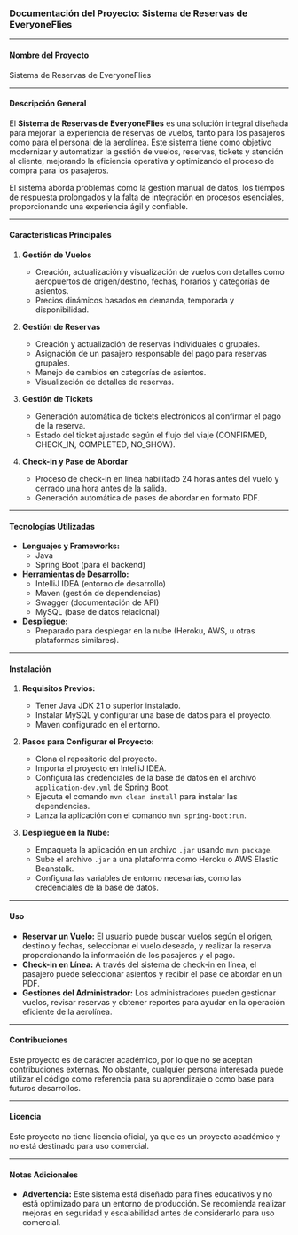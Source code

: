 ### Documentación del Proyecto: Sistema de Reservas de EveryoneFlies

---

#### **Nombre del Proyecto**
Sistema de Reservas de EveryoneFlies

---

#### **Descripción General**
El **Sistema de Reservas de EveryoneFlies** es una solución integral diseñada para mejorar la experiencia de reservas de vuelos, tanto para los pasajeros como para el personal de la aerolínea. Este sistema tiene como objetivo modernizar y automatizar la gestión de vuelos, reservas, tickets y atención al cliente, mejorando la eficiencia operativa y optimizando el proceso de compra para los pasajeros.

El sistema aborda problemas como la gestión manual de datos, los tiempos de respuesta prolongados y la falta de integración en procesos esenciales, proporcionando una experiencia ágil y confiable.

---

#### **Características Principales**
1. **Gestión de Vuelos**
    - Creación, actualización y visualización de vuelos con detalles como aeropuertos de origen/destino, fechas, horarios y categorías de asientos.
    - Precios dinámicos basados en demanda, temporada y disponibilidad.

2. **Gestión de Reservas**
    - Creación y actualización de reservas individuales o grupales.
    - Asignación de un pasajero responsable del pago para reservas grupales.
    - Manejo de cambios en categorías de asientos.
    - Visualización de detalles de reservas.

3. **Gestión de Tickets**
    - Generación automática de tickets electrónicos al confirmar el pago de la reserva.
    - Estado del ticket ajustado según el flujo del viaje (CONFIRMED, CHECK_IN, COMPLETED, NO_SHOW).

4. **Check-in y Pase de Abordar**
    - Proceso de check-in en línea habilitado 24 horas antes del vuelo y cerrado una hora antes de la salida.
    - Generación automática de pases de abordar en formato PDF.

---

#### **Tecnologías Utilizadas**
- **Lenguajes y Frameworks:**
    - Java
    - Spring Boot (para el backend)
- **Herramientas de Desarrollo:**
    - IntelliJ IDEA (entorno de desarrollo)
    - Maven (gestión de dependencias)
    - Swagger (documentación de API)
    - MySQL (base de datos relacional)
- **Despliegue:**
    - Preparado para desplegar en la nube (Heroku, AWS, u otras plataformas similares).

---

#### **Instalación**
1. **Requisitos Previos:**
    - Tener Java JDK 21 o superior instalado.
    - Instalar MySQL y configurar una base de datos para el proyecto.
    - Maven configurado en el entorno.

2. **Pasos para Configurar el Proyecto:**
    - Clona el repositorio del proyecto.
    - Importa el proyecto en IntelliJ IDEA.
    - Configura las credenciales de la base de datos en el archivo `application-dev.yml` de Spring Boot.
    - Ejecuta el comando `mvn clean install` para instalar las dependencias.
    - Lanza la aplicación con el comando `mvn spring-boot:run`.

3. **Despliegue en la Nube:**
    - Empaqueta la aplicación en un archivo `.jar` usando `mvn package`.
    - Sube el archivo `.jar` a una plataforma como Heroku o AWS Elastic Beanstalk.
    - Configura las variables de entorno necesarias, como las credenciales de la base de datos.

---

#### **Uso**
- **Reservar un Vuelo:** El usuario puede buscar vuelos según el origen, destino y fechas, seleccionar el vuelo deseado, y realizar la reserva proporcionando la información de los pasajeros y el pago.
- **Check-in en Línea:** A través del sistema de check-in en línea, el pasajero puede seleccionar asientos y recibir el pase de abordar en un PDF.
- **Gestiones del Administrador:** Los administradores pueden gestionar vuelos, revisar reservas y obtener reportes para ayudar en la operación eficiente de la aerolínea.

---

#### **Contribuciones**
Este proyecto es de carácter académico, por lo que no se aceptan contribuciones externas. No obstante, cualquier persona interesada puede utilizar el código como referencia para su aprendizaje o como base para futuros desarrollos.

---

#### **Licencia**
Este proyecto no tiene licencia oficial, ya que es un proyecto académico y no está destinado para uso comercial.

---

#### **Notas Adicionales**
- **Advertencia:** Este sistema está diseñado para fines educativos y no está optimizado para un entorno de producción. Se recomienda realizar mejoras en seguridad y escalabilidad antes de considerarlo para uso comercial.

